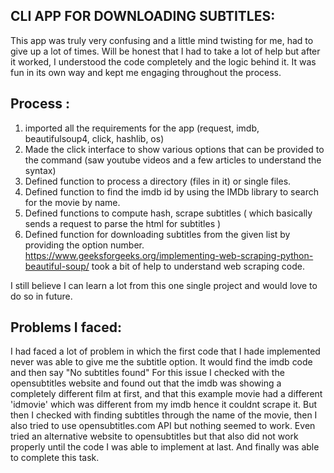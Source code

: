 ## CLI APP FOR DOWNLOADING SUBTITLES:
This app was truly very confusing and a little mind twisting for me, had to give up a lot of times. Will be honest that I had to take a lot of help but after it worked, I understood the  code completely and the logic behind it.
It was fun in its own way and kept me engaging throughout the process.

## Process :
1) imported all the requirements for the app (request, imdb, beautifulsoup4, click, hashlib, os)
2) Made the click interface to show various options that can be provided to the command (saw youtube videos and a few articles to understand the syntax)
3) Defined function to process a directory (files in it) or single files.
4) Defined function to find the imdb id by using the IMDb library to search for the movie by name.
5) Defined functions to compute hash, scrape subtitles ( which basically sends a request to parse the html for subtitles )
6) Defined function for downloading subtitles from the given list by providing the option number.
   https://www.geeksforgeeks.org/implementing-web-scraping-python-beautiful-soup/ took a bit of help to understand web scraping code.

I still believe I can learn a lot from this one single project and would love to do so in future.

## Problems I faced:
I had faced a lot of problem in which the first code that I  hade implemented never was able to give me the subtitle option. It would find the imdb code and then say "No subtitles found"
For this issue I checked with the opensubtitles website and found out that the imdb was showing a completely different film at first, and that this example movie had a different 'idmovie' which was different from my imdb hence it couldnt scrape it. But then I checked with finding subtitles through the name of the movie, then I also tried to use opensubtitles.com API but nothing seemed to work. Even tried an alternative website to opensubtitles but that also did not work properly until the code I was able to implement at last. And finally was able to complete this task.
